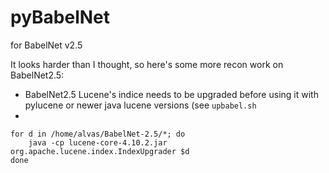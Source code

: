 pyBabelNet
==========

for BabelNet v2.5


It looks harder than I thought, so here's some more recon work on BabelNet2.5:
 - BabelNet2.5 Lucene's indice needs to be upgraded before using it with pylucene or newer java lucene versions (see `upbabel.sh`
 - 





```
for d in /home/alvas/BabelNet-2.5/*; do
	java -cp lucene-core-4.10.2.jar org.apache.lucene.index.IndexUpgrader $d
done
```
